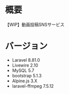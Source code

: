 # 概要
【WIP】動画投稿SNSサービス

# バージョン
- Laravel 8.81.0
- Livewire 2.10
- MySQL 5.7
- bootstrap 5.1.3
- Alpine.js 3.X
- laravel-ffmpeg 7.5.12

